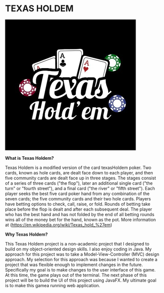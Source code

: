 # TEXAS HOLDEM


![Texas Holdem, card texasHoldem](TexasHoldem.jpg)



**What is Texas Holdem?**

Texas Holdem is a modified version of the card texasHoldem poker. Two cards, known as hole cards, are dealt face down to each player, and then five community cards are dealt face up in three stages. The stages consist of a series of three cards ("the flop"), later an additional single card ("the turn" or "fourth street"), and a final card ("the river" or "fifth street"). Each player seeks the best five card poker hand from any combination of the seven cards; the five community cards and their two hole cards. Players have betting options to check, call, raise, or fold. Rounds of betting take place before the flop is dealt and after each subsequent deal. The player who has the best hand and has not folded by the end of all betting rounds wins all of the money bet for the hand, known as the pot. More information at (https://en.wikipedia.org/wiki/Texas_hold_%27em)

**Why Texas Holdem?**

This Texas Holdem project is a non-academic project that I designed to build on my object-oriented design skills. I also enjoy coding in Java. My approach for this project was to take a Model-View-Controller (MVC) design approach. My selection for this approach was because I wanted to create a project that was flexible enough to implement changes in the future. Specifically my goal is to make changes to the user interface of this game. At this time, the game plays out of the terminal. The next phase of this project will be to build the UI of this project using JavaFX. My ultimate goal is to make this gamea running web application.

 
